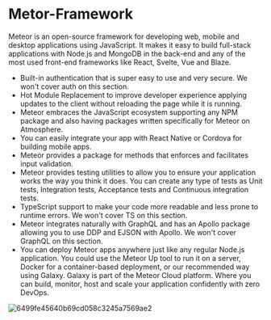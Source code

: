 # Metor-Framework


Meteor is an open-source framework for developing web, mobile and desktop applications using JavaScript. It makes it easy to build full-stack applications with Node.js and MongoDB in the back-end and any of the most used front-end frameworks like React, Svelte, Vue and Blaze.

- Built-in authentication that is super easy to use and very secure. We won't cover auth on this section.
- Hot Module Replacement to improve developer experience applying updates to the client without reloading the page while it is running. 
- Meteor embraces the JavaScript ecosystem supporting any NPM package and also having packages written specifically for Meteor on Atmosphere.
- You can easily integrate your app with React Native or Cordova for building mobile apps.
- Meteor provides a package for methods that enforces and facilitates input validation.
- Meteor provides testing utilities to allow you to ensure your application works the way you think it does. You can create any type of tests as Unit tests, Integration tests, Acceptance tests and Continuous integration tests.
- TypeScript support to make your code more readable and less prone to runtime errors. We won't cover TS on this section.
- Meteor integrates naturally with GraphQL and has an Apollo package allowing you to use DDP and EJSON with Apollo. We won't cover GraphQL on this section.
- You can deploy Meteor apps anywhere just like any regular Node.js application. You could use the Meteor Up tool to run it on a server, Docker for a container-based deployment, or our recommended way using Galaxy. Galaxy is part of the Meteor Cloud platform. Where you can build, monitor, host and scale your application confidently with zero DevOps.

![6499fe45640b69cd058c3245a7569ae2](https://user-images.githubusercontent.com/106869558/197052934-f19c0cef-e1a4-48c3-8082-7d970f9591d6.png)
